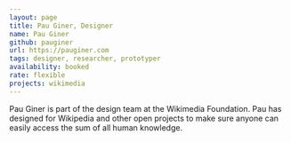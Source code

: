```yaml
---
layout: page
title: Pau Giner, Designer
name: Pau Giner
github: pauginer
url: https://pauginer.com
tags: designer, researcher, prototyper
availability: booked
rate: flexible
projects: wikimedia
---
```


Pau Giner is part of the design team at the Wikimedia Foundation. Pau has designed for Wikipedia and other open projects to make sure anyone can easily access the sum of all human knowledge.
